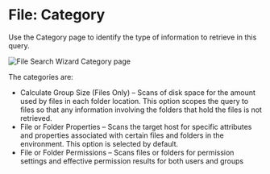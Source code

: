 # File: Category

Use the Category page to identify the type of information to retrieve in this query.

![File Search Wizard Category page](/img/product_docs/accessanalyzer/accessanalyzer/enterpriseauditor/admin/datacollector/adinventory/category.png)

The categories are:

- Calculate Group Size (Files Only) – Scans of disk space for the amount used by files in each folder location. This option scopes the query to files so that any information involving the folders that hold the files is not retrieved.
- File or Folder Properties – Scans the target host for specific attributes and properties associated with certain files and folders in the environment. This option is selected by default.
- File or Folder Permissions – Scans files or folders for permission settings and effective permission results for both users and groups

